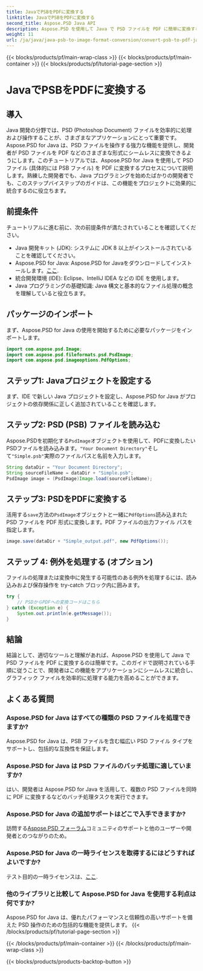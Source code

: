 ```yaml
---
title: JavaでPSBをPDFに変換する
linktitle: JavaでPSBをPDFに変換する
second_title: Aspose.PSD Java API
description: Aspose.PSD を使用して Java で PSD ファイルを PDF に簡単に変換する方法を学びます。グラフィック ファイルの処理を効率化したい開発者に最適です。
weight: 11
url: /ja/java/java-psb-to-image-format-conversion/convert-psb-to-pdf-java/
---
```


{{< blocks/products/pf/main-wrap-class >}}
{{< blocks/products/pf/main-container >}}
{{< blocks/products/pf/tutorial-page-section >}}

# JavaでPSBをPDFに変換する

## 導入
Java 開発の分野では、PSD (Photoshop Document) ファイルを効率的に処理および操作することが、さまざまなアプリケーションにとって重要です。Aspose.PSD for Java は、PSD ファイルを操作する強力な機能を提供し、開発者が PSD ファイルを PDF などのさまざまな形式にシームレスに変換できるようにします。このチュートリアルでは、Aspose.PSD for Java を使用して PSD ファイル (具体的には PSB ファイル) を PDF に変換するプロセスについて説明します。熟練した開発者でも、Java プログラミングを始めたばかりの開発者でも、このステップバイステップのガイドは、この機能をプロジェクトに効果的に統合するのに役立ちます。
## 前提条件
チュートリアルに進む前に、次の前提条件が満たされていることを確認してください。
- Java 開発キット (JDK): システムに JDK 8 以上がインストールされていることを確認してください。
-  Aspose.PSD for Java: Aspose.PSD for Javaをダウンロードしてインストールします。[ここ](https://releases.aspose.com/psd/java/).
- 統合開発環境 (IDE): Eclipse、IntelliJ IDEA などの IDE を使用します。
- Java プログラミングの基礎知識: Java 構文と基本的なファイル処理の概念を理解していると役立ちます。

## パッケージのインポート
まず、Aspose.PSD for Java の使用を開始するために必要なパッケージをインポートします。
```java
import com.aspose.psd.Image;
import com.aspose.psd.fileformats.psd.PsdImage;
import com.aspose.psd.imageoptions.PdfOptions;
```
## ステップ1: Javaプロジェクトを設定する
まず、IDE で新しい Java プロジェクトを設定し、Aspose.PSD for Java がプロジェクトの依存関係に正しく追加されていることを確認します。
## ステップ2: PSD (PSB) ファイルを読み込む
Aspose.PSDを初期化する`PsdImage`オブジェクトを使用して、PDFに変換したいPSDファイルを読み込みます。`"Your Document Directory"`そして`"Simple.psb"`実際のファイルパスと名前を入力します。
```java
String dataDir = "Your Document Directory";
String sourceFileName = dataDir + "Simple.psb";
PsdImage image = (PsdImage)Image.load(sourceFileName);
```
## ステップ3: PSDをPDFに変換する
活用する`save`方法の`PsdImage`オブジェクトと一緒に`PdfOptions`読み込まれた PSD ファイルを PDF 形式に変換します。PDF ファイルの出力ファイル パスを指定します。
```java
image.save(dataDir + "Simple_output.pdf", new PdfOptions());
```
## ステップ 4: 例外を処理する (オプション)
ファイルの処理または変換中に発生する可能性のある例外を処理するには、読み込みおよび保存操作を try-catch ブロック内に囲みます。
```java
try {
    // PSDからPDFへの変換コードはこちら
} catch (Exception e) {
    System.out.println(e.getMessage());
}
```

## 結論
結論として、適切なツールと理解があれば、Aspose.PSD を使用して Java で PSD ファイルを PDF に変換するのは簡単です。このガイドで説明されている手順に従うことで、開発者はこの機能をアプリケーションにシームレスに統合し、グラフィック ファイルを効率的に処理する能力を高めることができます。

## よくある質問
### Aspose.PSD for Java はすべての種類の PSD ファイルを処理できますか?
Aspose.PSD for Java は、PSB ファイルを含む幅広い PSD ファイル タイプをサポートし、包括的な互換性を保証します。
### Aspose.PSD for Java は PSD ファイルのバッチ処理に適していますか?
はい、開発者は Aspose.PSD for Java を活用して、複数の PSD ファイルを同時に PDF に変換するなどのバッチ処理タスクを実行できます。
### Aspose.PSD for Java の追加サポートはどこで入手できますか?
訪問する[Aspose.PSD フォーラム](https://forum.aspose.com/c/psd/34)コミュニティのサポートと他のユーザーや開発者とのつながりのため。
### Aspose.PSD for Java の一時ライセンスを取得するにはどうすればよいですか?
テスト目的の一時ライセンスは、[ここ](https://purchase.aspose.com/temporary-license/).
### 他のライブラリと比較して Aspose.PSD for Java を使用する利点は何ですか?
Aspose.PSD for Java は、優れたパフォーマンスと信頼性の高いサポートを備えた PSD 操作のための包括的な機能を提供します。
{{< /blocks/products/pf/tutorial-page-section >}}

{{< /blocks/products/pf/main-container >}}
{{< /blocks/products/pf/main-wrap-class >}}

{{< blocks/products/products-backtop-button >}}
